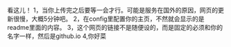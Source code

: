 看这儿！
1，当你上传完之后要等一会才行。可能是服务在国外的原因，网页的更新很慢，大概5分钟吧。
2，在config里配置你的主页，不然就会显示的是readme里面的内容。
3，这个网页的链接不是随便设的，而是固定的必须和你的名字一样，然后是github.io
4,你好菜
